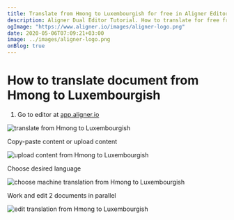 ```yaml
---
title: Translate from Hmong to Luxembourgish for free in Aligner Editor
description: Aligner Dual Editor Tutorial. How to translate for free from Hmong to Luxembourgish. Aligner is multilingual document management platform. 
ogImage: "https://www.aligner.io/images/aligner-logo.png"
date: 2020-05-06T07:09:21+03:00
image: ../images/aligner-logo.png
onBlog: true
---
```


# How to translate document from Hmong to Luxembourgish

1. Go to editor at [app.aligner.io](https://app.aligner.io "Aligner App web page")

![translate from Hmong to Luxembourgish](../aligner-blank-editor.png "translate from Hmong to Luxembourgish")

Copy-paste content or upload content

![upload content from Hmong to Luxembourgish](../aligner-uploaded-document.png "upload content from Hmong to Luxembourgish")

Choose desired language

![choose machine translation from Hmong to Luxembourgish](../aligner-language-dropdown.png "choose machine translation from Hmong to Luxembourgish")

Work and edit 2 documents in parallel

![edit translation from Hmong to Luxembourgish](../aligner-double-sitded-editor.png "edit translation from Hmong to Luxembourgish")

